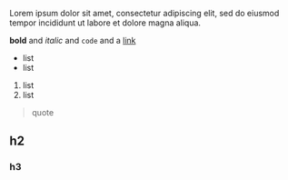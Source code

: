 Lorem ipsum dolor sit amet, consectetur adipiscing elit, sed do eiusmod tempor incididunt ut labore et dolore magna aliqua.

**bold** and _italic_ and `code` and a [link](https://example.com)

- list
- list

1. list
2. list

> quote

## h2

### h3
